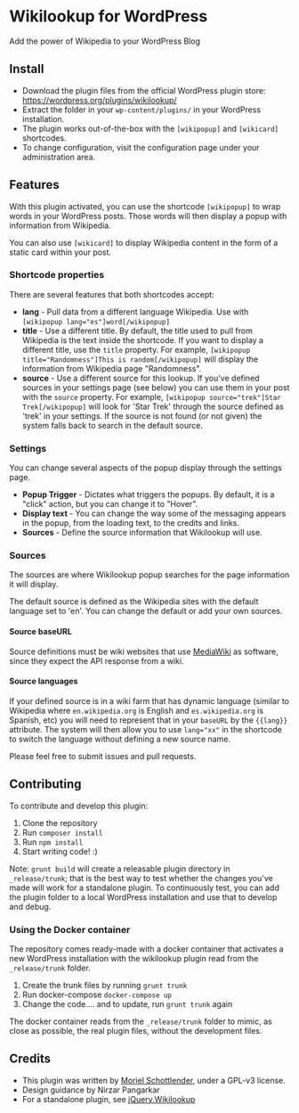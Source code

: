 # Wikilookup for WordPress
Add the power of Wikipedia to your WordPress Blog

## Install

* Download the plugin files from the official WordPress plugin store: https://wordpress.org/plugins/wikilookup/
* Extract the folder in your `wp-content/plugins/` in your WordPress installation.
* The plugin works out-of-the-box with the `[wikipopup]` and `[wikicard]` shortcodes.
* To change configuration, visit the configuration page under your administration area.

## Features
With this plugin activated, you can use the shortcode `[wikipopup]` to wrap words in your WordPress posts. Those words will then display a popup with information from Wikipedia.

You can also use `[wikicard]` to display Wikipedia content in the form of a static card within your post.

### Shortcode properties
There are several features that both shortcodes accept:
* **lang** - Pull data from a different language Wikipedia. Use with `[wikipopup lang="es"]word[/wikipopup]`
* **title** - Use a different title. By default, the title used to pull from Wikipedia is the text inside the shortcode. If you want to display a different title, use the `title` property. For example, `[wikipopup title="Randomness"]This is random[/wikipopup]` will display the information from Wikipedia page "Randomness".
* **source** - Use a different source for this lookup. If you've defined sources in your settings page (see below) you can use them in your post with the `source` property. For example, `[wikipopup source="trek"]Star Trek[/wikipopup]` will look for 'Star Trek' through the source defined as 'trek' in your settings. If the source is not found (or not given) the system falls back to search in the default source.

### Settings
You can change several aspects of the popup display through the settings page.

* **Popup Trigger** - Dictates what triggers the popups. By default, it is a "click" action, but you can change it to "Hover".
* **Display text** - You can change the way some of the messaging appears in the popup, from the loading text, to the credits and links.
* **Sources** - Define the source information that Wikilookup will use.

### Sources
The sources are where Wikilookup popup searches for the page information it will display.

The default source is defined as the Wikipedia sites with the default language set to 'en'. You can change the default or add your own sources.

#### Source baseURL
Source definitions must be wiki websites that use [MediaWiki](https://www.mediawiki.org) as software, since they expect the API response from a wiki.

#### Source languages
If your defined source is in a wiki farm that has dynamic language (similar to Wikipedia where `en.wikipedia.org` is English and `es.wikipedia.org` is Spanish, etc) you will need to represent that in your `baseURL` by the `{{lang}}` attribute. The system will then allow you to use `lang="xx"` in the shortcode to switch the language without defining a new source name.

Please feel free to submit issues and pull requests.

## Contributing
To contribute and develop this plugin:

1. Clone the repository
2. Run `composer install`
3. Run `npm install`
4. Start writing code! :)

Note: `grunt build` will create a releasable plugin directory in `_release/trunk`; that is the best way to test whether the changes you've made will work for a standalone plugin. To continuously test, you can add the plugin folder to a local WordPress installation and use that to develop and debug.

### Using the Docker container
The repository comes ready-made with a docker container that activates a new WordPress installation with the wikilookup plugin read from the `_release/trunk` folder.

1. Create the trunk files by running `grunt trunk`
2. Run docker-compose `docker-compose up`
3. Change the code.... and to update, run `grunt trunk` again

The docker container reads from the `_release/trunk` folder to mimic, as close as possible, the real plugin files, without the development files.

## Credits
* This plugin was written by [Moriel Schottlender](http://moriel.smarterthanthat.com), under a GPL-v3 license.
* Design guidance by Nirzar Pangarkar
* For a standalone plugin, see [jQuery.Wikilookup](https://github.com/mooeypoo/jquery.wikilookup)
